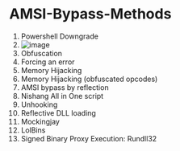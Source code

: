 # AMSI-Bypass-Methods

1. Powershell Downgrade
2. ![image](https://github.com/niraj98456/AMSI-Bypass-Methods/assets/71953377/570c4611-603b-43ce-a326-dcb5d631f3b6) 
3. Obfuscation
4. Forcing an error
5. Memory Hijacking
6. Memory Hijacking (obfuscated opcodes)
7. AMSI bypass by reflection
8. Nishang All in One script
9. Unhooking
10. Reflective DLL loading
11. Mockingjay
12. LolBins
13. Signed Binary Proxy Execution: Rundll32
